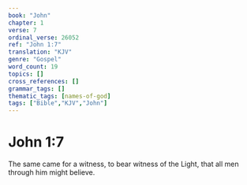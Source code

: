 ```yaml
---
book: "John"
chapter: 1
verse: 7
ordinal_verse: 26052
ref: "John 1:7"
translation: "KJV"
genre: "Gospel"
word_count: 19
topics: []
cross_references: []
grammar_tags: []
thematic_tags: [names-of-god]
tags: ["Bible","KJV","John"]
---
```


# John 1:7

The same came for a witness, to bear witness of the Light, that all men through him might believe.
